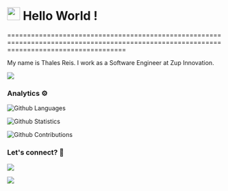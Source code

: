 
<h1><img src="https://emojis.slackmojis.com/emojis/images/1531849430/4246/blob-sunglasses.gif?1531849430" width="30"/> Hello World ! </h1>
==========================================================================================================================================


My name is Thales Reis. I work as a Software Engineer at Zup Innovation.

![](http://estruyf-github.azurewebsites.net/api/VisitorHit?user=thalesreis&repo=thalesreis&countColorcountColor)

### Analytics ⚙️

![Github Languages](https://github-readme-stats.vercel.app/api/top-langs/?username=thalesreis&layout=compact&count_private=true)

![Github Statistics](https://github-readme-stats.vercel.app/api/?username=thalesreis&count_private=true&show_icons=true)

![Github Contributions](https://github-readme-streak-stats.herokuapp.com/?user=thalesreis&hide_border=true)

### Let's connect? 🤝

<p align="left">

<a href="https://www.linkedin.com/in/thales-reis-3a59822a/"><img src="https://img.shields.io/badge/-LinkedIn-0077B5?style=flat&logo=Linkedin&logoColor=white"/></a>

<a href="https://twitter.com/reisthales"><img src="https://img.shields.io/badge/-Twitter-%231DA1F2?style=flat&logo=twitter&logoColor=white"/></a>

</p>